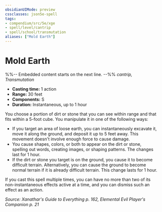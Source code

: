 ```yaml
---
obsidianUIMode: preview
cssclasses: json5e-spell
tags:
- compendium/src/5e/xge
- spell/level/cantrip
- spell/school/transmutation
aliases: ["Mold Earth"]
---
```

# Mold Earth
%%-- Embedded content starts on the next line. --%%
*cantrip, Transmutation*  

- **Casting time:** 1 action
- **Range:** 30 feet
- **Components:** S
- **Duration:** Instantaneous,  up to 1 hour

You choose a portion of dirt or stone that you can see within range and that fits within a 5-foot cube. You manipulate it in one of the following ways:

- If you target an area of loose earth, you can instantaneously excavate it, move it along the ground, and deposit it up to 5 feet away. This movement doesn't involve enough force to cause damage.  
- You cause shapes, colors, or both to appear on the dirt or stone, spelling out words, creating images, or shaping patterns. The changes last for 1 hour.  
- If the dirt or stone you target is on the ground, you cause it to become difficult terrain. Alternatively, you can cause the ground to become normal terrain if it is already difficult terrain. This change lasts for 1 hour.  

If you cast this spell multiple times, you can have no more than two of its non-instantaneous effects active at a time, and you can dismiss such an effect as an action.

*Source: Xanathar's Guide to Everything p. 162, Elemental Evil Player's Companion p. 21*